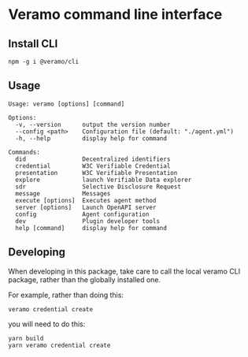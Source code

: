 # Veramo command line interface

## Install CLI

```
npm -g i @veramo/cli
```

## Usage

```
Usage: veramo [options] [command]

Options:
  -v, --version      output the version number
  --config <path>    Configuration file (default: "./agent.yml")
  -h, --help         display help for command

Commands:
  did                Decentralized identifiers
  credential         W3C Verifiable Credential
  presentation       W3C Verifiable Presentation
  explore            launch Verifiable Data explorer
  sdr                Selective Disclosure Request
  message            Messages
  execute [options]  Executes agent method
  server [options]   Launch OpenAPI server
  config             Agent configuration
  dev                Plugin developer tools
  help [command]     display help for command
```

## Developing

When developing in this package, take care to call the local veramo CLI package, rather than the globally installed one.

For example, rather than doing this:

```
veramo credential create
```

you will need to do this:

```
yarn build
yarn veramo credential create
```
